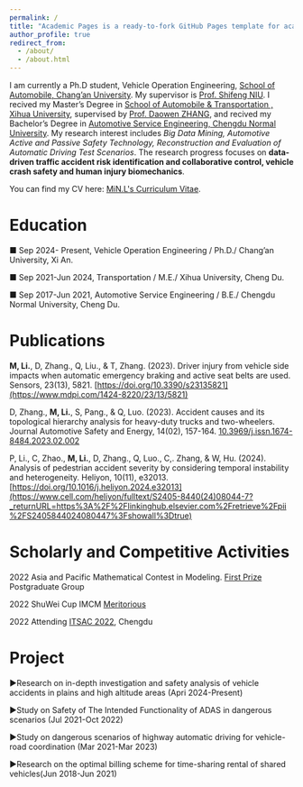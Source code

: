 ```yaml
---
permalink: /
title: "Academic Pages is a ready-to-fork GitHub Pages template for academic personal websites"
author_profile: true
redirect_from: 
  - /about/
  - /about.html
---
```


I am currently a Ph.D student, Vehicle Operation Engineering, [School of Automobile, Chang’an University](https://www.chd.edu.cn/). My supervisor is [Prof. Shifeng NIU](https://js.chd.edu.cn/qcxy/nsf/list.htm). I recived my Master’s Degree in [School of Automobile & Transportation , Xihua University](https://qc.xhu.edu.cn/), supervised by [Prof. Daowen ZHANG](https://teacher.xhu.edu.cn/qcyjt/zdw/list.psp), and recived my Bachelor’s Degree in [Automotive Service Engineering, Chengdu Normal University](https://www.cdnu.edu.cn/wlgcxy/index/lgxw.htm).
My research interest includes *Big Data Mining, Automotive Active and Passive Safety Technology,  Reconstruction and Evaluation of Automatic Driving Test Scenarios*. The research progress focuses on **data-driven traffic accident risk identification and collaborative control, vehicle crash safety and human injury biomechanics**.

You can find my CV here: [MiN.L's Curriculum Vitae](../assets/Curriculum_Vitae.pdf).


Education
======
■ Sep 2024- Present, Vehicle Operation Engineering / Ph.D./ Chang’an University, Xi An.

■ Sep 2021-Jun 2024,  Transportation / M.E./ Xihua University, Cheng Du.                                 

■ Sep 2017-Jun 2021, Automotive Service Engineering / B.E./ Chengdu Normal University, Cheng Du.       


Publications
======
**M, Li.**, D, Zhang., Q, Liu., & T, Zhang. (2023). Driver injury from vehicle side impacts when automatic emergency braking and active seat belts are used. Sensors, 23(13), 5821. [https://doi.org/10.3390/s23135821](https://www.mdpi.com/1424-8220/23/13/5821)

D, Zhang., **M, Li.**, S, Pang., & Q, Luo. (2023). Accident causes and its topological hierarchy analysis for heavy-duty trucks and two-wheelers. Journal Automotive Safety and Energy, 14(02), 157-164. [10.3969/j.issn.1674-8484.2023.02.002](https://kns.cnki.net/kcms2/article/abstract?v=5l3vb1p_-rjjXGjNUFCEKXYvFrlrCIeKO4jHrq_CO8m2HFSFEOfLDkpjEbQpt14cqQ97pdswjSpDZB2mEiUUTwlFAtoMx6AHy311pjuHmlVYrEtKvsk-LsLjuV-pyIAUr4aBTPB8CM10mcKJDunIiFULmnJsch684tqYh5rOSslKlMVxeFThxyFjZF7749hr&uniplatform=NZKPT&language=CHS)

P, Li., C, Zhao., **M, Li.**, D, Zhang., Q, Luo., C,. Zhang, & W, Hu. (2024). Analysis of pedestrian accident severity by considering temporal instability and heterogeneity. Heliyon, 10(11), e32013. [https://doi.org/10.1016/j.heliyon.2024.e32013](https://www.cell.com/heliyon/fulltext/S2405-8440(24)08044-7?_returnURL=https%3A%2F%2Flinkinghub.elsevier.com%2Fretrieve%2Fpii%2FS2405844024080447%3Fshowall%3Dtrue)


Scholarly and Competitive Activities
======
2022 Asia and Pacific Mathematical Contest in Modeling. [First Prize](../assets/2204079_1APMCM.pdf) Postgraduate Group

2022 ShuWei Cup IMCM [Meritorious](../assets/shuwei.png)

2022 Attending [ITSAC 2022](../assets/ITSAC.png), Chengdu


Project
=======
▶Research on in-depth investigation and safety analysis of vehicle accidents in plains and high altitude areas (Apri 2024-Present)

▶Study on Safety of The Intended Functionality of ADAS in dangerous scenarios (Jul 2021-Oct 2022)

▶Study on dangerous scenarios of highway automatic driving for vehicle-road coordination (Mar 2021-Mar 2023)

▶Research on the optimal billing scheme for time-sharing rental of shared vehicles(Jun 2018-Jun 2021)
